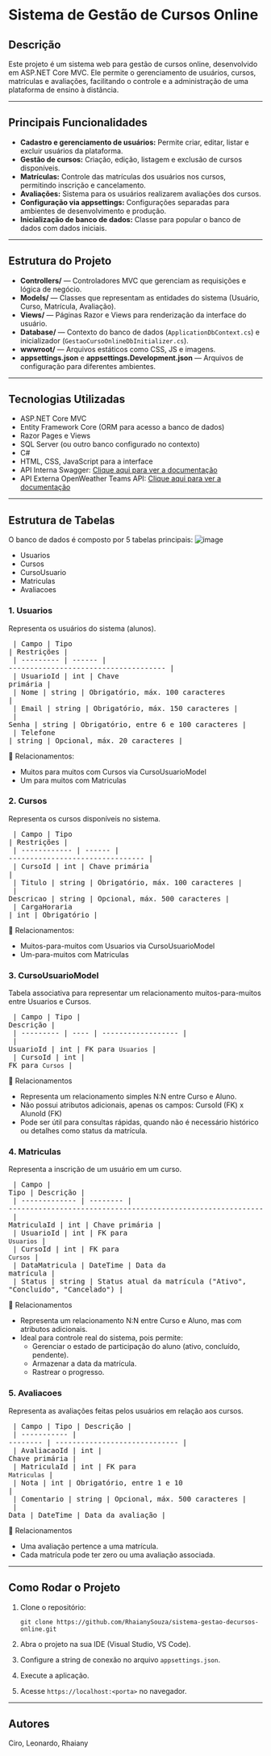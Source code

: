 # Sistema de Gestão de Cursos Online

## Descrição

Este projeto é um sistema web para gestão de cursos online, desenvolvido em ASP.NET Core MVC. Ele permite o gerenciamento de usuários, cursos, matrículas e avaliações, facilitando o controle e a administração de uma plataforma de ensino à distância.

---

## Principais Funcionalidades

* **Cadastro e gerenciamento de usuários:** Permite criar, editar, listar e excluir usuários da plataforma.
* **Gestão de cursos:** Criação, edição, listagem e exclusão de cursos disponíveis.
* **Matrículas:** Controle das matrículas dos usuários nos cursos, permitindo inscrição e cancelamento.
* **Avaliações:** Sistema para os usuários realizarem avaliações dos cursos.
* **Configuração via appsettings:** Configurações separadas para ambientes de desenvolvimento e produção.
* **Inicialização de banco de dados:** Classe para popular o banco de dados com dados iniciais.

---

## Estrutura do Projeto

* **Controllers/** — Controladores MVC que gerenciam as requisições e lógica de negócio.
* **Models/** — Classes que representam as entidades do sistema (Usuário, Curso, Matrícula, Avaliação).
* **Views/** — Páginas Razor e Views para renderização da interface do usuário.
* **Database/** — Contexto do banco de dados (`ApplicationDbContext.cs`) e inicializador (`GestaoCursoOnlineDbInitializer.cs`).
* **wwwroot/** — Arquivos estáticos como CSS, JS e imagens.
* **appsettings.json** e **appsettings.Development.json** — Arquivos de configuração para diferentes ambientes.

---

## Tecnologias Utilizadas

* ASP.NET Core MVC
* Entity Framework Core (ORM para acesso a banco de dados)
* Razor Pages e Views
* SQL Server (ou outro banco configurado no contexto)
* C#
* HTML, CSS, JavaScript para a interface
* API Interna Swagger: [Clique aqui para ver a documentação](https://swagger.io/solutions/api-documentation/)
* API Externa OpenWeather Teams API: [Clique aqui para ver a documentação](https://openweathermap.org/current)

---
## Estrutura de Tabelas
O banco de dados é composto por 5 tabelas principais:
![image](https://github.com/user-attachments/assets/409a9164-a145-4e3e-b834-12eaf78dd892)

- Usuarios
- Cursos
- CursoUsuario
- Matriculas
- Avaliacoes

### 1. Usuarios
Representa os usuários do sistema (alunos).<br/><pre>
| Campo     | Tipo   | Restrições                            |<br/>
| --------- | ------ | ------------------------------------- |<br/>
| UsuarioId | int    | Chave primária                        |<br/>
| Nome      | string | Obrigatório, máx. 100 caracteres      |<br/>
| Email     | string | Obrigatório, máx. 150 caracteres      |<br/>
| Senha     | string | Obrigatório, entre 6 e 100 caracteres |<br/>
| Telefone  | string | Opcional, máx. 20 caracteres          |<br/></pre>

🔗 Relacionamentos:
- Muitos para muitos com Cursos via CursoUsuarioModel
- Um para muitos com Matriculas

### 2. Cursos
Representa os cursos disponíveis no sistema.<br/><pre>
| Campo        | Tipo   | Restrições                       |<br/>
| ------------ | ------ | -------------------------------- |<br/>
| CursoId      | int    | Chave primária                   |<br/>
| Titulo       | string | Obrigatório, máx. 100 caracteres |<br/>
| Descricao    | string | Opcional, máx. 500 caracteres    |<br/>
| CargaHoraria | int    | Obrigatório                      |<br/></pre>
🔗 Relacionamentos:
- Muitos-para-muitos com Usuarios via CursoUsuarioModel
- Um-para-muitos com Matriculas

### 3. CursoUsuarioModel
Tabela associativa para representar um relacionamento muitos-para-muitos entre Usuarios e Cursos.<br/><pre>
| Campo     | Tipo | Descrição          |<br/>
| --------- | ---- | ------------------ |<br/>
| UsuarioId | int  | FK para `Usuarios` |<br/>
| CursoId   | int  | FK para `Cursos`   |<br/></pre>
🔗 Relacionamentos
- Representa um relacionamento simples N:N entre Curso e Aluno.
- Não possui atributos adicionais, apenas os campos: CursoId (FK) x AlunoId (FK)
- Pode ser útil para consultas rápidas, quando não é necessário histórico ou detalhes como status da matrícula.

### 4. Matriculas
Representa a inscrição de um usuário em um curso.<br/><pre>
| Campo         | Tipo     | Descrição                                                     |<br/>
| ------------- | -------- | ------------------------------------------------------------- |<br/>
| MatriculaId   | int      | Chave primária                                                |<br/>
| UsuarioId     | int      | FK para `Usuarios`                                            |<br/>
| CursoId       | int      | FK para `Cursos`                                              |<br/>
| DataMatricula | DateTime | Data da matrícula                                             |<br/>
| Status        | string   | Status atual da matrícula ("Ativo", "Concluído", "Cancelado") |<br/></pre>
🔗 Relacionamentos
- Representa um relacionamento N:N entre Curso e Aluno, mas com atributos adicionais.
- Ideal para controle real do sistema, pois permite:
   - Gerenciar o estado de participação do aluno (ativo, concluído, pendente).
   - Armazenar a data da matrícula.
   - Rastrear o progresso.

### 5. Avaliacoes
Representa as avaliações feitas pelos usuários em relação aos cursos.<br/><pre>
| Campo       | Tipo     | Descrição                     |<br/>
| ----------- | -------- | ----------------------------- |<br/>
| AvaliacaoId | int      | Chave primária                |<br/>
| MatriculaId | int      | FK para `Matriculas`          |<br/>
| Nota        | int      | Obrigatório, entre 1 e 10     |<br/>
| Comentario  | string   | Opcional, máx. 500 caracteres |<br/>
| Data        | DateTime | Data da avaliação             |<br/></pre>
🔗 Relacionamentos
- Uma avaliação pertence a uma matrícula.
- Cada matrícula pode ter zero ou uma avaliação associada.

---

## Como Rodar o Projeto

1. Clone o repositório:

   ```
   git clone https://github.com/RhaianySouza/sistema-gestao-decursos-online.git
   ```
2. Abra o projeto na sua IDE (Visual Studio, VS Code).
3. Configure a string de conexão no arquivo `appsettings.json`.
4. Execute a aplicação.
5. Acesse `https://localhost:<porta>` no navegador.

---
## Autores

Ciro, Leonardo, Rhaiany

